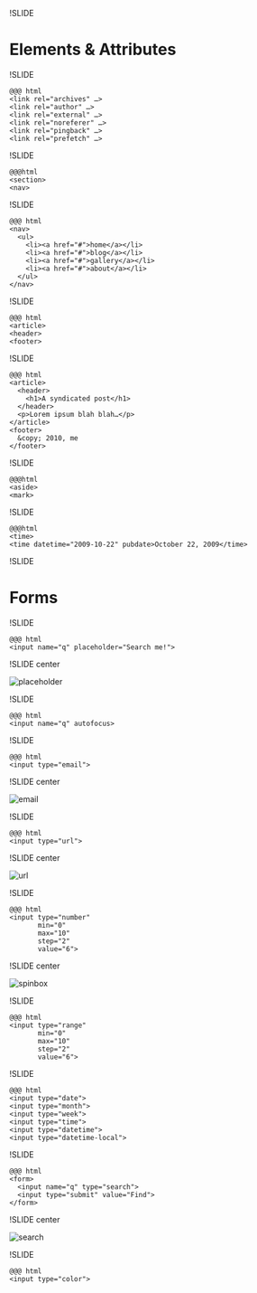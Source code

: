 !SLIDE

# Elements & Attributes #

!SLIDE

	@@@ html
	<link rel="archives" …>
	<link rel="author" …>
	<link rel="external" …>
	<link rel="noreferer" …>
	<link rel="pingback" …>
	<link rel="prefetch" …>

!SLIDE

	@@@html
	<section>
	<nav>

!SLIDE

	@@@ html
	<nav>
	  <ul>
	    <li><a href="#">home</a></li>
	    <li><a href="#">blog</a></li>
	    <li><a href="#">gallery</a></li>
	    <li><a href="#">about</a></li>
	  </ul>
	</nav>

!SLIDE

	@@@ html
	<article>
	<header>
	<footer>

!SLIDE

	@@@ html
	<article>
	  <header>
	    <h1>A syndicated post</h1>
	  </header>
	  <p>Lorem ipsum blah blah…</p>
	</article>
	<footer>
	  &copy; 2010, me
	</footer>

!SLIDE

	@@@html
	<aside>
	<mark>

!SLIDE

	@@@html
	<time>
	<time datetime="2009-10-22" pubdate>October 22, 2009</time>

!SLIDE

# Forms #

!SLIDE

	@@@ html
	<input name="q" placeholder="Search me!">

!SLIDE center

![placeholder](img/placeholder.png)

!SLIDE

	@@@ html
	<input name="q" autofocus>

!SLIDE

	@@@ html
	<input type="email">

!SLIDE center

![email](img/email.png)

!SLIDE

	@@@ html
	<input type="url">

!SLIDE center

![url](img/url.png)

!SLIDE

	@@@ html
	<input type="number"
	       min="0"
	       max="10"
	       step="2"
	       value="6">

!SLIDE center

![spinbox](img/spinbox.png)

!SLIDE

	@@@ html
	<input type="range"
	       min="0"
	       max="10"
	       step="2"
	       value="6">

!SLIDE

	@@@ html
	<input type="date">
	<input type="month">
	<input type="week">
	<input type="time">
	<input type="datetime">
	<input type="datetime-local">

!SLIDE

	@@@ html
	<form>
	  <input name="q" type="search">
	  <input type="submit" value="Find">
	</form>

!SLIDE center

![search](img/search.png)

!SLIDE

	@@@ html
	<input type="color">
